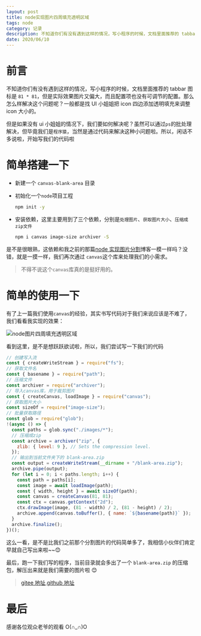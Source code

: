 ```yaml
---
layout: post
title: node实现图片四周填充透明区域
tags: node
category: 记录
description: 不知道你们有没有遇到这样的情况，写小程序的时候，文档里面推荐的 tabbar 图标是 `81 * 81`，但是实际效果图片又偏大，而且配置项也没有可调节的配置。那么怎么样解决这个问题呢？一般都是找 UI 小姐姐把 icon 四边添加透明填充来调整 icon 大小的。
date: 2020/06/10
---
```


# 前言

不知道你们有没有遇到这样的情况，写小程序的时候，文档里面推荐的 tabbar 图标是 `81 * 81`，但是实际效果图片又偏大，而且配置项也没有可调节的配置。那么怎么样解决这个问题呢？一般都是找 UI 小姐姐把 icon 四边添加透明填充来调整 icon 大小的。

但是如果没有 ui 小姐姐的情况下，我们要如何解决呢？虽然可以通过`ps`的批处理解决，但毕竟我们是`程序猿`，当然是通过代码来解决这种小问题啦。所以，闲话不多说啦，开始写我们的代码啦

# 简单搭建一下

- 新建一个 `canvas-blank-area` 目录

- 初始化一个`node`项目工程

  ```bash
  npm init -y
  ```

- 安装依赖，这里主要用到了三个依赖，分别是`处理图片`、`获取图片大小`、`压缩成zip文件`

  ```bash
  npm i canvas image-size archiver -S
  ```

是不是很眼熟，这依赖和我之前的那篇[node 实现图片分割](https://gatings.cn/2020-03-11/node%E5%AE%9E%E7%8E%B0%E5%9B%BE%E7%89%87%E5%88%86%E5%89%B2/)博客一模一样吗？没错，就是一摸一样，我们再次通过 `canvas`这个库来处理我们的小需求。

> 不得不说这个`canvas`库真的是挺好用的。

# 简单的使用一下

有了上一篇我们使用`canvas`的经验，其实书写代码对于我们来说应该是不难了，我们看看我实现的效果：

![node图片四周填充透明区域](https://cdn.JsDelivr.net/gh/GATING/blog_imgs/2020-06-10/blank-area.png)

看到这里，是不是想跃跃欲试啦，所以，我们尝试写一下我们的代码

```js
// 创建写入流
const { createWriteStream } = require("fs");
// 获取文件名
const { basename } = require("path");
// 压缩文件
const archiver = require("archiver");
// 导入canvas库，用于裁剪图片
const { createCanvas, loadImage } = require("canvas");
// 获取图片大小
const sizeOf = require("image-size");
// 批量获取路径
const glob = require("glob");
!(async () => {
  const paths = glob.sync("./images/*");
  // 压缩成zip
  const archive = archiver("zip", {
    zlib: { level: 9 }, // Sets the compression level.
  });
  // 输出到当前文件夹下的 blank-area.zip
  const output = createWriteStream(__dirname + "/blank-area.zip");
  archive.pipe(output);
  for (let i = 0; i < paths.length; i++) {
    const path = paths[i];
    const image = await loadImage(path);
    const { width, height } = await sizeOf(path);
    const canvas = createCanvas(81, 81);
    const ctx = canvas.getContext("2d");
    ctx.drawImage(image, (81 - width) / 2, (81 - height) / 2);
    archive.append(canvas.toBuffer(), { name: `${basename(path)}` });
  }
  archive.finalize();
})();
```

这么一看，是不是比我们之前那个分割图片的代码简单多了，我相信小伙伴们肯定早就自己写出来啦~~😊

最后，跑一下我们写的程序，当前目录就会多出了一个 `blank-area.zip` 的压缩包，解压出来就是我们需要的图片啦 😊

> [gitee 地址](https://gitee.com/gating/demo/tree/master/canvas-blank-area),[github 地址](https://github.com/GATING/demo/tree/master/canvas-blank-area)

# 最后

感谢各位观众老爷的观看 O(∩_∩)O
